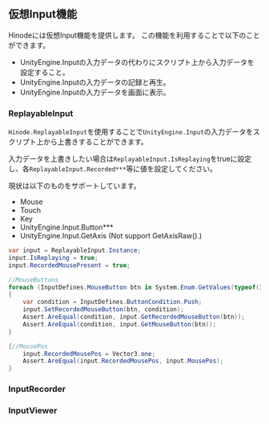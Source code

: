 ﻿## 仮想Input機能

Hinodeには仮想Input機能を提供します。
この機能を利用することで以下のことができます。

- UnityEngine.Inputの入力データの代わりにスクリプト上から入力データを設定すること。
- UnityEngine.Inputの入力データの記録と再生。
- UnityEngine.Inputの入力データを画面に表示。

### ReplayableInput

`Hinode.ReplayableInput`を使用することで`UnityEngine.Input`の入力データをスクリプト上から上書きすることができます。

入力データを上書きしたい場合は`ReplayableInput.IsReplaying`をtrueに設定し、各`ReplayableInput.Recorded***`等に値を設定してください。

現状は以下のものをサポートしています。

- Mouse
- Touch
- Key
- UnityEngine.Input.Button***
- UnityEngine.Input.GetAxis (Not support GetAxisRaw().)

```csharp
var input = ReplayableInput.Instance;
input.IsReplaying = true;
input.RecordedMousePresent = true;

//MouseButtons
foreach (InputDefines.MouseButton btn in System.Enum.GetValues(typeof(InputDefines.MouseButton)))
{
    var condition = InputDefines.ButtonCondition.Push;
    input.SetRecordedMouseButton(btn, condition);
    Assert.AreEqual(condition, input.GetRecordedMouseButton(btn));
    Assert.AreEqual(condition, input.GetMouseButton(btn));
}

{//MousePos
    input.RecordedMousePos = Vector3.one;
    Assert.AreEqual(input.RecordedMousePos, input.MousePos);
}

```

### InputRecorder

### InputViewer

